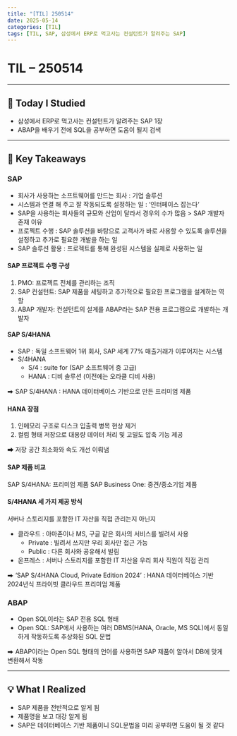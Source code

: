 ```yaml
---
title: "[TIL] 250514"
date: 2025-05-14
categories: [TIL]
tags: [TIL, SAP, 삼성에서 ERP로 먹고사는 컨설턴트가 알려주는 SAP]
---
```


# TIL – 250514
<!-- 오늘 날짜 -->

---

## 📘 Today I Studied
<!-- 오늘 공부한 강의, 실습, 문서 등 -->

- 삼성에서 ERP로 먹고사는 컨설턴트가 알려주는 SAP 1장
- ABAP을 배우기 전에 SQL을 공부하면 도움이 될지 검색

---

## 📖 Key Takeaways
<!-- 오늘 배운 주요 개념, 이론, 흐름 등을 자유롭게 정리하세요 -->

### SAP
- 회사가 사용하는 소프트웨어를 만드는 회사 : 기업 솔루션
- 시스템과 연결 해 주고 잘 작동되도록 설정하는 일 : ‘인터페이스 잡는다‘
- SAP을 사용하는 회사들의 규모와 산업이 달라서 경우의 수가 많음 > SAP 개발자 존재 이유
- 프로젝트 수행 : SAP 솔루션을 바탕으로 고객사가 바로 사용할 수 있도록 솔루션을 설정하고 추가로 필요한 개발을 하는 일
- SAP 솔루션 활용 : 프로젝트를 통해 완성된 시스템을 실제로 사용하는 일

#### SAP 프로젝트 수행 구성
1. PMO: 프로젝트 전체를 관리하는 조직
2. SAP 컨설턴트: SAP 제품을 세팅하고 추가적으로 필요한 프로그램을 설계하는 역할
3. ABAP 개발자: 컨설턴트의 설계를 ABAP라는 SAP 전용 프로그램으로 개발하는 개발자

#### SAP S/4HANA
- SAP : 독일 소프트웨어 1위 회사, SAP 세계 77% 매출거래가 이루어지는 시스템
- S/4HANA
	- S/4 : suite for (SAP 소프트웨어 중 고급) 
	- HANA : 디비 솔루션 (이전에는 오라클 디비 사용)

⮕ SAP S/4HANA : HANA 데이터베이스 기반으로 만든 프리미엄 제품 

#### HANA 장점 
1. 인메모리 구조로 디스크 입출력 병목 현상 제거
2. 컬럼 형태 저장으로 대용량 데이터 처리 및 고밀도 압축 기능 제공

⮕  저장 공간 최소화와 속도 개선 이뤄냄

#### SAP 제품 비교

SAP S/4HANA: 프리미엄 제품
SAP Business One: 중견/중소기업 제품


#### S/4HANA 세 가지 제공 방식
서버나 스토리지를 포함한 IT 자산을 직접 관리는지 아닌지

- 클라우드 : 아마존이나 MS, 구글 같은 회사의 서비스를 빌려서 사용
    - Private : 빌려서 쓰지만 우리 회사만 접근 가능
    - Public : 다른 회사와 공유해서 빌림
- 온프레스 : 서버나 스토리지를 포함한 IT 자산을 우리 회사 직원이 직접 관리

⮕ ‘SAP S/4HANA Cloud, Private Edition 2024’ : HANA 데이터베이스 기반 2024년식 프라이빗 클라우드 프리미엄 제품

### ABAP
- Open SQL이라는 SAP 전용 SQL 형태
- Open SQL: SAP에서 사용하는 여러 DBMS(HANA, Oracle, MS SQL)에서 동일하게 작동하도록 추상화된 SQL 문법

⮕ ABAP이라는 Open SQL 형태의 언어를 사용하면 SAP 제품이 알아서 DB에 맞게 변환해서 작동    

---

## 💡 What I Realized
<!-- 오늘 느낀 점, 인사이트, 나만의 정리 -->

- SAP 제품을 전반적으로 알게 됨
- 제품명을 보고 대강 알게 됨
- SAP은 데이터베이스 기반 제품이니 SQL문법을 미리 공부하면 도움이 될 것 같다
